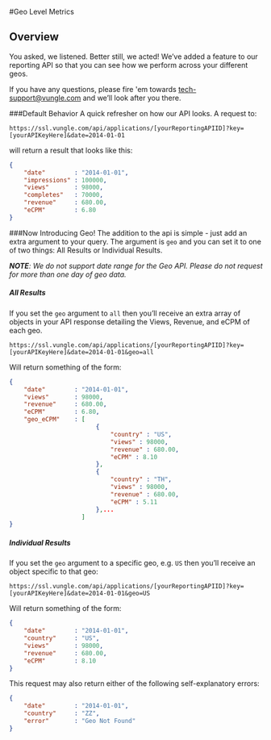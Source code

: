 #Geo Level Metrics
## Overview
You asked, we listened. Better still, we acted! We’ve added a feature to our reporting API so that you can see how we perform across your different geos. 

If you have any questions, please fire 'em towards <a href="mailto:tech-support@vungle.com?Subject=Reporting%20API%20-%20Geo" target="_top">tech-support@vungle.com</a> and we’ll look after you there.

###Default Behavior
A quick refresher on how our API looks. A request to:

`https://ssl.vungle.com/api/applications/[yourReportingAPIID]?key=[yourAPIKeyHere]&date=2014-01-01 `

will return a result that looks like this:
```JSON
{
    "date"        : "2014-01-01",
    "impressions" : 100000,
    "views"       : 98000,
    "completes"   : 70000,
    "revenue"     : 680.00,
    "eCPM"        : 6.80
}
```

###Now Introducing Geo!
The addition to the api is simple - just add an extra argument to your query. The argument is `geo` and you can set it to one of two things: All Results or Individual Results.

_**NOTE**: We do not support date range for the Geo API. Please do not request for more than one day of geo data._ 

##### All Results
If you set the `geo` argument to `all` then you’ll receive an extra array of objects in your API response detailing the Views, Revenue, and eCPM of each geo.

`https://ssl.vungle.com/api/applications/[yourReportingAPIID]?key=[yourAPIKeyHere]&date=2014-01-01&geo=all`

Will return something of the form:
```JSON
{
    "date"        : "2014-01-01",
    "views"       : 98000,
    "revenue"     : 680.00,
    "eCPM"        : 6.80,
    "geo_eCPM"    : [
                        {
                            "country" : "US",
                            "views" : 98000,
                            "revenue" : 680.00,
                            "eCPM" : 8.10
                        },
                        {
                            "country" : "TH",
                            "views" : 98000,
                            "revenue" : 680.00,
                            "eCPM" : 5.11
                        },...
                    ]
}
```
##### Individual Results
If you set the `geo` argument to a specific geo, e.g. `US` then you’ll receive an object specific to that geo:

`https://ssl.vungle.com/api/applications/[yourReportingAPIID]?key=[yourAPIKeyHere]&date=2014-01-01&geo=US`

Will return something of the form:
```JSON
{
    "date"        : "2014-01-01",
    "country"     : "US",
    "views"       : 98000,
    "revenue"     : 680.00,
    "eCPM"        : 8.10
}
```
This request may also return either of the following self-explanatory errors:
```JSON
{
    "date"        : "2014-01-01",
    "country"     : "ZZ",
    "error"       : "Geo Not Found"
}
```


